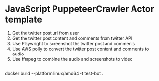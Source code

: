 # JavaScript PuppeteerCrawler Actor template

1. Get the twitter post url from user
2. Get the twitter post content and comments from twitter API
3. Use Playwright to screenshot the twitter post and comments
4. Use AWS polly to convert the twitter post content and comments to audio
5. Use ffmpeg to combine the audio and screenshots to video


##

docker build --platform linux/amd64 -t test-bot .
